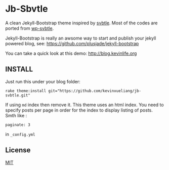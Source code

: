 # Jb-Sbvtle

A clean Jekyll-Bootstrap theme inspired by [svbtle](http://svbtle.com/). Most of the codes are ported from [wp-svbtle](https://github.com/gravityonmars/wp-svbtle).

Jekyll-Bootstrap is really an awsome way to start and publish your jekyll powered blog, see: <https://github.com/plusjade/jekyll-bootstrap>

You can take a quick look at this demo: <http://blog.kevinlife.org>


## INSTALL

Just run this under your blog folder:

    rake theme:install git="https://github.com/kevinxueliang/jb-svbtle.git"

If using `md` index then remove it. This theme uses an html index. You need to specify posts per page in order for the
index to display listing of posts. Smth like :

```
paginate: 3
```

in `_config.yml`

## License

[MIT](http://opensource.org/licenses/MIT)
